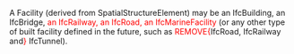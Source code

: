 A Facility (derived from SpatialStructureElement) may be an IfcBuilding, an IfcBridge,<font color="#ff0000"> an IfcRailway, an IfcRoad, an IfcMarineFacility</font> (or any other type of built facility defined in the future, such as <font color="#ff0000">REMOVE{</font>IfcRoad, IfcRailway and<font color="#ff0000">}</font> IfcTunnel).
